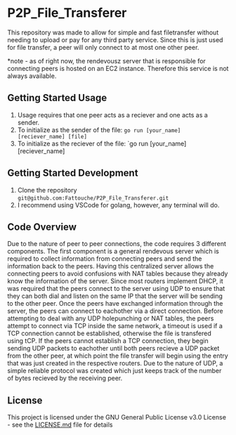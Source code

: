 # P2P_File_Transferer
This repository was made to allow for simple and fast filetransfer without needing to upload or pay for any third party service. Since this is just used for file transfer, a peer will only connect to at most one other peer. 

*note - as of right now, the rendevousz server that is responsible for connecting peers is hosted on an EC2 instance. Therefore this service is not always available.

## Getting Started Usage
1. Usage requires that one peer acts as a reciever and one acts as a sender.
2. To initialize as the sender of the file: `go run [your_name] [reciever_name] [file]`
3. To initialize as the reciever of the file: `go run [your_name] [reciever_name]

## Getting Started Development
1. Clone the repository `git@github.com:Fattouche/P2P_File_Transferer.git`
2. I recommend using VSCode for golang, however, any terminal will do.

## Code Overview

Due to the nature of peer to peer connections, the code requires 3 different components. The first component is a general rendevous server which is required to collect information from connecting peers and send the information back to the peers. Having this centralized server allows the connecting peers to avoid confusions with NAT tables because they already know the information of the server. Since most routers implement DHCP, it was required that the peers connect to the server using UDP to ensure that they can both dial and listen on the same IP that the server will be sending to the other peer. Once the peers have exchanged information through the server, the peers can connect to eachother via a direct connection. Before attempting to deal with any UDP holepunching or NAT tables, the peers attempt to connect via TCP inside the same network, a timeout is used if a TCP connection cannot be established, otherwise the file is transfered using tCP. If the peers cannot establish a TCP connection, they begin sending UDP packets to eachother until both peers recieve a UDP packet from the other peer, at which point the file transfer will begin using the entry that was just created in the respective routers. Due to the nature of UDP, a simple reliable protocol was created which just keeps track of the number of bytes recieved by the receiving peer.

## License

This project is licensed under the GNU General Public License v3.0 License - see the [LICENSE.md](LICENSE.md) file for details